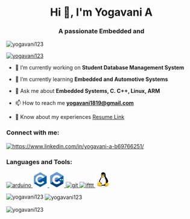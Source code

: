 <h1 align="center">Hi 👋, I'm Yogavani A</h1>
<h3 align="center">A passionate Embedded and</h3>

<p align="left"> <img src="https://komarev.com/ghpvc/?username=yogavani123&label=Profile%20views&color=0e75b6&style=flat" alt="yogavani123" /> </p>

<p align="left"> <a href="https://github.com/ryo-ma/github-profile-trophy"><img src="https://github-profile-trophy.vercel.app/?username=yogavani123" alt="yogavani123" /></a> </p>

- 🔭 I’m currently working on **Student Database Management System**

- 🌱 I’m currently learning **Embedded and Automotive Systems**

- 💬 Ask me about **Embedded Systems, C. C++, Linux, ARM**

- 📫 How to reach me **yogavani1819@gmail.com**

- 📄 Know about my experiences [Resume Link](https://drive.google.com/file/d/1oqPz0pikfnX_lMu9-hq_JZEohhyGMj1D/view?usp=drivesdk)

<h3 align="left">Connect with me:</h3>
<p align="left">
<a href="https://linkedin.com/in/https://www.linkedin.com/in/yogavani-a-b69766251/" target="blank"><img align="center" src="https://raw.githubusercontent.com/rahuldkjain/github-profile-readme-generator/master/src/images/icons/Social/linked-in-alt.svg" alt="https://www.linkedin.com/in/yogavani-a-b69766251/" height="30" width="40" /></a>
</p>

<h3 align="left">Languages and Tools:</h3>
<p align="left"> <a href="https://www.arduino.cc/" target="_blank" rel="noreferrer"> <img src="https://cdn.worldvectorlogo.com/logos/arduino-1.svg" alt="arduino" width="40" height="40"/> </a> <a href="https://www.cprogramming.com/" target="_blank" rel="noreferrer"> <img src="https://raw.githubusercontent.com/devicons/devicon/master/icons/c/c-original.svg" alt="c" width="40" height="40"/> </a> <a href="https://www.w3schools.com/cpp/" target="_blank" rel="noreferrer"> <img src="https://raw.githubusercontent.com/devicons/devicon/master/icons/cplusplus/cplusplus-original.svg" alt="cplusplus" width="40" height="40"/> </a> <a href="https://git-scm.com/" target="_blank" rel="noreferrer"> <img src="https://www.vectorlogo.zone/logos/git-scm/git-scm-icon.svg" alt="git" width="40" height="40"/> </a> <a href="https://ifttt.com/" target="_blank" rel="noreferrer"> <img src="https://www.vectorlogo.zone/logos/ifttt/ifttt-ar21.svg" alt="ifttt" width="40" height="40"/> </a> <a href="https://www.linux.org/" target="_blank" rel="noreferrer"> <img src="https://raw.githubusercontent.com/devicons/devicon/master/icons/linux/linux-original.svg" alt="linux" width="40" height="40"/> </a> </p>

<p><img align="left" src="https://github-readme-stats.vercel.app/api/top-langs?username=yogavani123&show_icons=true&locale=en&layout=compact" alt="yogavani123" /></p>

<p>&nbsp;<img align="center" src="https://github-readme-stats.vercel.app/api?username=yogavani123&show_icons=true&locale=en" alt="yogavani123" /></p>

<p><img align="center" src="https://github-readme-streak-stats.herokuapp.com/?user=yogavani123&" alt="yogavani123" /></p>
